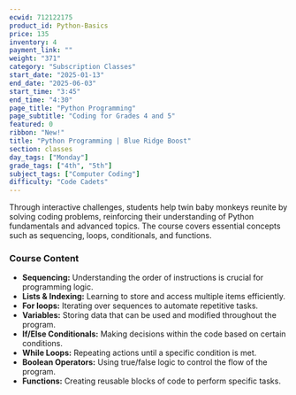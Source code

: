 ```yaml
---
ecwid: 712122175
product_id: Python-Basics
price: 135
inventory: 4
payment_link: ""
weight: "371"
category: "Subscription Classes"
start_date: "2025-01-13"
end_date: "2025-06-03"
start_time: "3:45"
end_time: "4:30"
page_title: "Python Programming"
page_subtitle: "Coding for Grades 4 and 5"
featured: 0
ribbon: "New!"
title: "Python Programming | Blue Ridge Boost"
section: classes
day_tags: ["Monday"]
grade_tags: ["4th", "5th"]
subject_tags: ["Computer Coding"]
difficulty: "Code Cadets"
---
```

<p>Through interactive challenges, students help twin baby monkeys reunite by solving coding problems, reinforcing their understanding of Python fundamentals and advanced topics. The course covers essential concepts such as sequencing, loops, conditionals, and functions. </p><h3>Course Content</h3><ul>
    <li><strong>Sequencing:</strong> Understanding the order of instructions is crucial for programming logic.</li>
    <li><strong>Lists & Indexing:</strong> Learning to store and access multiple items efficiently.</li>
    <li><strong>For loops:</strong> Iterating over sequences to automate repetitive tasks.</li>
    <li><strong>Variables:</strong> Storing data that can be used and modified throughout the program.</li>
    <li><strong>If/Else Conditionals:</strong> Making decisions within the code based on certain conditions.</li>
    <li><strong>While Loops:</strong> Repeating actions until a specific condition is met.</li>
    <li><strong>Boolean Operators:</strong> Using true/false logic to control the flow of the program.</li>
    <li><strong>Functions:</strong> Creating reusable blocks of code to perform specific tasks.</li></ul>
